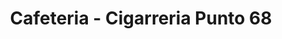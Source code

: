 ---
title: "Cafeteria - Cigarreria Punto 68"
url: /bogota-d-c/cafeteria-cigarreria-punto-68/
shop: comodidad
---